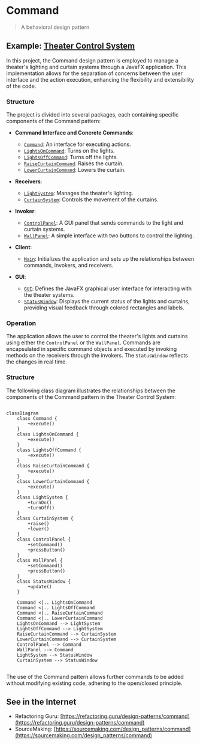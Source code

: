 # Command

> A behavioral design pattern

## Example: [Theater Control System](../../src/main/java/command/theater)

In this project, the Command design pattern is employed to manage a theater's lighting and curtain systems through a JavaFX application. This implementation allows for the separation of concerns between the user interface and the action execution, enhancing the flexibility and extensibility of the code.

### Structure

The project is divided into several packages, each containing specific components of the Command pattern:

- **Command Interface and Concrete Commands**:
    - [`Command`](../../src/main/java/command/theater/Command.java): An interface for executing actions.
    - [`LightsOnCommand`](../../src/main/java/command/theater/LightsOnCommand.java): Turns on the lights.
    - [`LightsOffCommand`](../../src/main/java/command/theater/LightsOffCommand.java): Turns off the lights.
    - [`RaiseCurtainCommand`](../../src/main/java/command/theater/RaiseCurtainCommand.java): Raises the curtain.
    - [`LowerCurtainCommand`](../../src/main/java/command/theater/LowerCurtainCommand.java): Lowers the curtain.

- **Receivers**:
    - [`LightSystem`](../../src/main/java/command/theater/LightSystem.java): Manages the theater's lighting.
    - [`CurtainSystem`](../../src/main/java/command/theater/CurtainSystem.java): Controls the movement of the curtains.

- **Invoker**:
    - [`ControlPanel`](../../src/main/java/command/theater/ControlPanel.java): A GUI panel that sends commands to the light and curtain systems.
    - [`WallPanel`](../../src/main/java/command/theater/WallPanel.java): A simple interface with two buttons to control the lighting.

- **Client**:
    - [`Main`](../../src/main/java/command/theater/Main.java): Initializes the application and sets up the relationships between commands, invokers, and receivers.

- **GUI**:
    - [`GUI`](../../src/main/java/command/theater/GUI.java): Defines the JavaFX graphical user interface for interacting with the theater systems.
    - [`StatusWindow`](../../src/main/java/command/theater/StatusWindow.java): Displays the current status of the lights and curtains, providing visual feedback through colored rectangles and labels.

### Operation

The application allows the user to control the theater's lights and curtains using either the `ControlPanel` or the `WallPanel`. Commands are encapsulated in specific command objects and executed by invoking methods on the receivers through the invokers. The `StatusWindow` reflects the changes in real time.

### Structure

The following class diagram illustrates the relationships between the components of the Command pattern in the Theater Control System:

```mermaid

classDiagram
    class Command {
        +execute()
    }
    class LightsOnCommand {
        +execute()
    }
    class LightsOffCommand {
        +execute()
    }
    class RaiseCurtainCommand {
        +execute()
    }
    class LowerCurtainCommand {
        +execute()
    }
    class LightSystem {
        +turnOn()
        +turnOff()
    }
    class CurtainSystem {
        +raise()
        +lower()
    }
    class ControlPanel {
        +setCommand()
        +pressButton()
    }
    class WallPanel {
        +setCommand()
        +pressButton()
    }
    class StatusWindow {
        +update()
    }
    
    Command <|.. LightsOnCommand
    Command <|.. LightsOffCommand
    Command <|.. RaiseCurtainCommand
    Command <|.. LowerCurtainCommand
    LightsOnCommand --> LightSystem
    LightsOffCommand --> LightSystem
    RaiseCurtainCommand --> CurtainSystem
    LowerCurtainCommand --> CurtainSystem
    ControlPanel --> Command
    WallPanel --> Command
    LightSystem --> StatusWindow
    CurtainSystem --> StatusWindow
    
```

The use of the Command pattern allows further commands to be added without modifying existing code, adhering to the open/closed principle.

## See in the Internet

- Refactoring Guru: [https://refactoring.guru/design-patterns/command](https://refactoring.guru/design-patterns/command)
- SourceMaking: [https://sourcemaking.com/design_patterns/command](https://sourcemaking.com/design_patterns/command)



